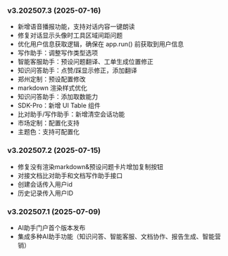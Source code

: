 

### v3.202507.3 (2025-07-16)

- 新增语音播报功能，支持对话内容一键朗读
- 修复对话显示头像时工具区域间距问题
- 优化用户信息获取逻辑，确保在 app.run() 前获取到用户信息
- 写作助手：调整写作类型选项
- 智能客服助手：预设问题翻译、工单生成位置修正
- 知识问答助手：点赞/踩显示修正，添加翻译
- 郑州定制：预设配置修改
- markdown 渲染样式优化
- 知识问答助手：添加取数能力
- SDK-Pro：新增 UI Table 组件
- 比对助手/写作助手：新增清空会话功能
- 市场定制：配置化支持
- 主题色：支持可配置化

### v3.202507.2 (2025-07-15)

- 修复没有渲染markdown&预设问题卡片增加复制按钮
- 对接文档比对助手和文档写作助手接口
- 创建会话传入用户id
- 历史记录传入用户ID


### v3.202507.1 (2025-07-09)

- AI助手门户首个版本发布
- 集成多种AI助手功能（知识问答、智能客服、文档协作、报告生成、智能营销）
